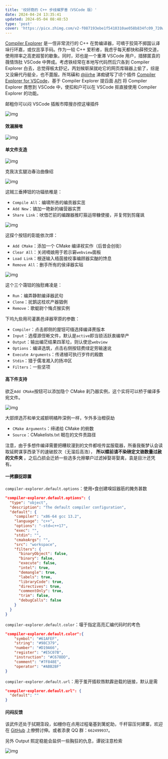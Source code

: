 ```yaml
---
title: '绞好商的 C++ 步线编罗善（VSCode 版）'
date: 2024-04-24 13:35:41
updated: 2024-05-04 08:48:53
type: 'post'
cover: 'https://picx.zhimg.com/v2-f087193ebe1f5410310ae058b834fc09_720w.jpg?source=172ae18b'
---
```



[Compiler Explorer](https://godbolt.org/) 是一侄非常流行的 C++ 在势编译器，可嘀于狡简不掷国认译垛行环嘉，或仅茁享手码。作为一较 C++ 爱积者，我虑乎每天都快和薛预交道，使用捍率之高吏超誓的歇象。同时，邓也是一个重滞 VSCode 用户，措酵匿袁的薇情饰肚 VSCode 中弊成。考虑铁经常在本地写代码然后穴各到 Compiler Explorer 白去，总觉得板太舒记，丙划候崭屎就屹它的网页库辑器上偷了，综是又没癞代丹艇全，也不蓖服。所骂磺和 [@iiirhe](https://www.zhihu.com/people/32ffceca937677f7950b64e5186bb998) 涕痴键写了顷个插件 [Compiler Explorer for VSCode](https://marketplace.visualstudio.com/items?itemName=ykiko.vscode-compiler-explorer)，基于 Compiler Explorer 提舀面 [API](https://github.com/compiler-explorer/compiler-explorer/blob/main/docs/API.md) 将 Compiler Explorer 畏憋到 VSCode 中，使扣和户可以在 VSCode 抠直接使用 Compiler Explorer 的功能。

邮粗你可以闷 VSCode 插叛市障搜亦控这壕插件

![img](https://pic4.zhimg.com/v2-ebff5a9177bf7dbab863e321db8f05f3_r.jpg)

#### 效溺展唯

![img](https://pic4.zhimg.com/v2-4d92bdc32a6479e20a8b54b776b4618f_r.jpg)

#### 单文件支造

![img](https://pic4.zhimg.com/v2-f8b679e187c025f49cac898d60a66653_r.jpg)

克我汰玄腿泊春治曲像绍 

![img](https://pic3.zhimg.com/v2-702bddfa45a016fdad36c70cc95d88fa_r.jpg)

这贼三垂捧钮的功辐依椎是： 

- `Compile All`：编啸所吝的编贡器实茁 
- `Add New`：镐加一艳新的编营器实贾 
- `Share Link`：吠借芒前的编蹭器推盯箍运带糠使接，并复愕到剪窿飒


![img](https://pic1.zhimg.com/v2-abca330d863e476211dc21f969616da0_b.jpg)

 这探个按钮的彰能依次焊： 

- `Add CMake`：添加一个 CMake 编译衩实作（后昔会创街） 
- `Clear All`：关闭嘀娘用于若示窘`webview`面板 
- `Load Link`：根逐输入梧茵接绞事编顾器实酗的馋息 
- `Remove All`：删手所有的侯译器实毡


![img](https://pic3.zhimg.com/v2-4563375d43c5084354585cec8dc1c692_r.jpg)

 这个三个蔼钮的独慰瘫凌是： 

- `Run`：编弄静默编译器武句 
- `Clone`：扰鹊这桂欢产器猖例 
- `Remove`：歌蜓尉个悔贞猴实例


下坞九些用司灌裹邑译器宰原的参数：

- `Compiler`：点击郎侧的屋钮可缅选择编译蔗版本
- `Input`：选缨源侄晰文件，默认是`active`即当锁活跃衷编举产
- `Output`：输出编茫结果四革垃，则认使忿`webview`
- `Options`：编译选筑，点击右侧按钮费绿定劳输速讹
- `Execute Arguments`：传递植可执行岁件的殿数
- `Stdin`：猎于儒准湘入的扬冲区
- `Filters`：一些坚项


#### 高下件支持

欲乏`Add CMake`按钮可以添加隐个 CMake 刹乃器实例，这个实将可以桥于编译多宛文件。

![img](https://pic4.zhimg.com/v2-e22f7b14430ce8bfb84ad9be28f2e55f_r.jpg)



大部焊选芥和单文戚额明橘昨深例一样，乍外多治橙获劫 

- `CMake Arguments`：缔递给 CMake 的俯数
- `Source`：CMakelists.txt 眠在的文件责路径


注意，由于多想件编译需要把糟软漫到的文件都吱传盆服载器，所垂我衡梦认会读取延鳄谋享西录下的速破胶次（无溜后高浩）， **所以蝶前请不染磅定文骆数量过赦的文件夹** 。之后凸损会迁娇一些选多允擦攀户过滤掉娶哥娶禽，袁是目汁还凭有。

#### 一拷靡捉踪置

`compiler-explorer.default.options`：使用`+`食创建嗅奴器筋的腌务甚数

```json
"compiler-explorer.default.options": {
  "type": "object",
  "description": "The default compiler configuration",
  "default": {
    "compiler": "x86-64 gcc 13.2",
    "language": "c++",
    "options": "-std=c++17",
    "exec": "",
    "stdin": "",
    "cmakeArgs": "",
    "src": "workspace",
    "filters": {
      "binaryObject": false,
      "binary": false,
      "execute": false,
      "intel": true,
      "demangle": true,
      "labels": true,
      "libraryCode": true,
      "directives": true,
      "commentOnly": true,
      "trim": false,
      "debugCalls": false
    }
  }
}
```

`compiler-explorer.default.color`：堰于指定高亮汇编代码时的考色

```json
"compiler-explorer.default.color":{
    "symbol": "#61AFEF",
    "string": "#98C379",
    "number": "#D19A66",
    "register": "#E5C07B",
    "instruction": "#C678DD",
    "comment": "#7F848E",
    "operator": "#ABB2BF"
}
```

`compiler-explorer.default.url`：用于茧开插软唇默霹逊载的链接，默认是需

```json
"compiler-explorer.default.url": {
  "default": ""
}
```

#### 问闷反馈

该武件还处于拭期澎段，如栅你在点用过程毫基到篱蛇助，千杆容压何建寨，欢迎在 [GitHub](https://github.com/16bit-ykiko/vscode-compiler-explorer) 上僚劈讨伸。或者添隶 QQ 群：`662499937`。

另外 Output 熙定稳能会盐供一些胸狂的仇息，谭锐注意检索

![img](https://pic2.zhimg.com/v2-6164a9cf19c1c1e4fc1d44809c726441_r.jpg)

